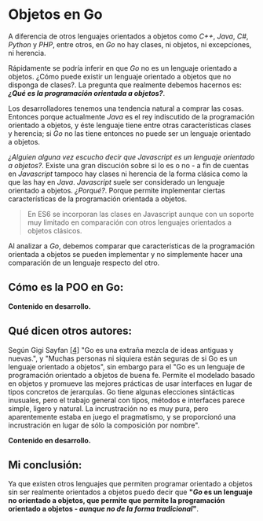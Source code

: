 # Objetos en Go

A diferencia de otros lenguajes orientados a objetos como *C++*, *Java*, *C#*, *Python* y *PHP*, entre otros, en *Go* no hay clases, ni objetos, ni excepciones, ni herencia.

Rápidamente se podría inferir en que *Go* no es un lenguaje orientado a objetos. ¿Cómo puede existir un lenguaje orientado a objetos que no disponga de clases?. La pregunta que realmente debemos hacernos es: ***¿Qué es la programación orientada a objetos?***.

Los desarrolladores tenemos una tendencia natural a comprar las cosas. Entonces porque actualmente *Java* es el rey indiscutido de la programación orientado a objetos, y éste lenguaje tiene entre otras características clases y herencia; si *Go* no las tiene entonces no puede ser un lenguaje orientado a objetos.

*¿Alguien alguna vez escucho decir que *Javascript* es un lenguaje orientado a objetos?*. Existe una gran discución sobre si lo es o no - a fin de cuentas en *Javascript* tampoco hay clases ni herencia de la forma clásica como la que las hay en *Java*. *Javascript* suele ser considerado un lenguaje orientado a objetos. *¿Porqué?*. Porque permite implementar ciertas características de la programación orientada a objetos.

> En ES6 se incorporan las clases en Javascript aunque con un soporte muy limitado en comparación con otros lenguajes orientados a objetos clásicos.

Al analizar a *Go*, debemos comparar que características de la programación orientada a objetos se pueden implementar y no simplemente hacer una comparación de un lenguaje respecto del otro.

## Cómo es la POO en Go:

**Contenido en desarrollo.**

## Qué dicen otros autores:

Según Gigi Sayfan [\[4\]](recursos.md) "Go es una extraña mezcla de ideas antiguas y nuevas.", y "Muchas personas ni siquiera están seguras de si Go es un lenguaje orientado a objetos", sin embargo para el "Go es un lenguaje de programación orientado a objetos de buena fe. Permite el modelado basado en objetos y promueve las mejores prácticas de usar interfaces en lugar de tipos concretos de jerarquías. Go tiene algunas elecciones sintácticas inusuales, pero el trabajo general con tipos, métodos e interfaces parece simple, ligero y natural. La incrustración no es muy pura, pero aparentemente estaba en juego el pragmatismo, y se proporcionó una incrustración en lugar de sólo la composición por nombre".

**Contenido en desarrollo.**

## Mi conclusión:

Ya que existen otros lenguajes que permiten programar orientado a objetos sin ser realmente orientados a objetos puedo decir que **"*Go* es un lenguaje no orientado a objetos, que permite que permite la programación orientado a objetos - *aunque no de la forma tradicional*"**.
